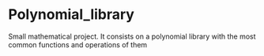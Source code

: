 # Polynomial_library
Small mathematical project. It consists on a polynomial library with the most common functions and operations of them
